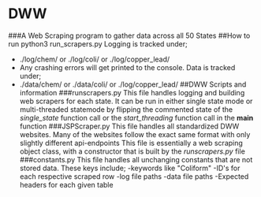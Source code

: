 # DWW
###A Web Scraping program to gather data across all 50 States
##How to run
python3 run_scrapers.py
Logging is tracked under;
  - ./log/chem/ or ./log/coli/ or ./log/copper_lead/
  - Any crashing errors will get printed to the console. 
Data is tracked under;
  - ./data/chem/ or ./data/coli/ or ./log/copper_lead/
##DWW Scripts and information
###runscrapers.py
This file handles logging and building web scrapers for each state. 
It can be run in either single state mode or multi-threaded statemode by flipping the commented state of the *single_state* function call
or the *start_threading* function call in the __main__ function
###JSPScraper.py
This file handles all standardized DWW websites. Many of the websites follow the exact same format with only slightly different api-endpoints
This file is essentially a web scraping object class, with a constructor that is built by the *runscrapers.py* file
###constants.py
This file handles all unchanging constants that are not stored data. These keys include;
  -keywords like "Coliform"
  -ID's for each respective scraped row
  -log file paths
  -data file paths
  -Expected headers for each given table
